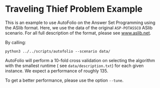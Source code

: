 # Traveling Thief Problem Example

This is an example to use AutoFolio on the Answer Set Programming using the ASlib format.
Here, we use the data of the original `ASP-POTASSCO` ASlib scenario.
For all full description of the format, please see www.aslib.net.

By calling:

`python3 ../../scripts/autofolio --scenario data/`

AutoFolio will perform a 10-fold cross validation on selecting the algorithm with the smallest runtime (
see `data/description.txt`) for each given instance. We expect a performance of roughly 135.

To get a better performance, please use the option `--tune`.



